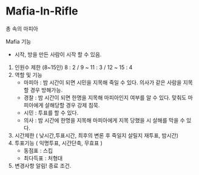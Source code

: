 # Mafia-In-Rifle
총 속의 마피아

Mafia 기능
- 시작, 방을 만든 사람이 시작 할 수 있음.
1. 인원수 제한 (8~15인) 8 : 2 / 9 ~ 11 : 3 / 12 ~ 15 : 4
2. 역할 및 기능
	- 마피아 : 밤 시간이 되면 시민을 지목해 죽일 수 있다. 의사가 같은 사람을 지목 할 경우 방해가능.
	- 경찰 : 밤 시간이 되면 한명을 지목해 마피아인지 여부를 알 수 있다. 맞춰도 마피아에게 살해당할 경우 강제 침묵.
	- 시민 :  투표를 할 수 있다.
	- 의사 : 밤 시간에 한명을 지목해 마피아에게 지목 당했을 시 살해를 막을 수 있다.
3. 시간제한 ( 낮시간,투표시간, 최후의 변론 후 죽일지 살릴지 재투표, 밤시간)
4. 투표기능 ( 익명투표, 시간단축, 무효표 )
	- 동점표 : 스킵
	- 최다득표 : 처형대
5. 변경사항 알림!
종료 조건.
